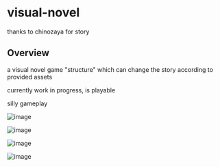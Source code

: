 # visual-novel
thanks to chinozaya for story
## Overview
a visual novel game "structure" which can change the story according to provided assets 


currently work in progress, is playable

silly gameplay

![image](https://github.com/j-ackyao/visual-novel/assets/60021675/80951de9-5812-42f2-bfa1-035b154eed49)

![image](https://github.com/j-ackyao/visual-novel/assets/60021675/bdc1f123-4714-456e-9ec2-49a09c4aff0d)

![image](https://github.com/j-ackyao/visual-novel/assets/60021675/77680cae-2ec1-4611-9518-7dabde13e02c)

![image](https://github.com/j-ackyao/visual-novel/assets/60021675/b08c547c-fc12-4734-9536-0840217cf204)

